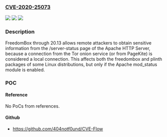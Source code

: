 ### [CVE-2020-25073](https://cve.mitre.org/cgi-bin/cvename.cgi?name=CVE-2020-25073)
![](https://img.shields.io/static/v1?label=Product&message=n%2Fa&color=blue)
![](https://img.shields.io/static/v1?label=Version&message=n%2Fa&color=blue)
![](https://img.shields.io/static/v1?label=Vulnerability&message=n%2Fa&color=brighgreen)

### Description

FreedomBox through 20.13 allows remote attackers to obtain sensitive information from the /server-status page of the Apache HTTP Server, because a connection from the Tor onion service (or from PageKite) is considered a local connection. This affects both the freedombox and plinth packages of some Linux distributions, but only if the Apache mod_status module is enabled.

### POC

#### Reference
No PoCs from references.

#### Github
- https://github.com/404notf0und/CVE-Flow

